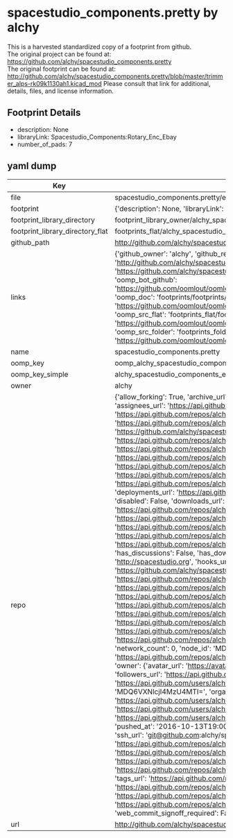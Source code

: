 # spacestudio_components.pretty by alchy  
This is a harvested standardized copy of a footprint from github.  
The original project can be found at:  
https://github.com/alchy/spacestudio_components.pretty  
The original footprint can be found at:
http://github.com/alchy/spacestudio_components.pretty/blob/master/trimmer_alps-rk09k1130ah1.kicad_mod
Please consult that link for additional, details, files, and license information.  
## Footprint Details
* description: None  
* libraryLink: Spacestudio_Components:Rotary_Enc_Ebay  
* number_of_pads: 7  
## yaml dump  
| Key | Value |  
| --- | --- |  
| file | spacestudio_components.pretty/ebay_rotary_encoder.kicad_mod |  
| footprint | {'description': None, 'libraryLink': 'Spacestudio_Components:Rotary_Enc_Ebay', 'number_of_pads': 7} |  
| footprint_library_directory | footprint_library_owner/alchy_spacestudio_components.pretty |  
| footprint_library_directory_flat | footprints_flat/alchy_spacestudio_components_ebay_rotary_encoder/working |  
| github_path | http://github.com/alchy/spacestudio_components.pretty/blob/master/ebay_rotary_encoder.kicad_mod |  
| links | {'github_owner': 'alchy', 'github_repo_name': 'spacestudio_components.pretty', 'github_src': 'http://github.com/alchy/spacestudio_components.pretty/blob/master/trimmer_alps-rk09k1130ah1.kicad_mod', 'github_src_repo': 'https://github.com/alchy/spacestudio_components.pretty', 'oomp_bot': 'footprints/alchy_spacestudio_components_ebay_rotary_encoder/working', 'oomp_bot_github': 'https://github.com/oomlout/oomlout_oomp_footprint_bot/tree/main/footprints/alchy_spacestudio_components_ebay_rotary_encoder/working', 'oomp_doc': 'footprints/footprints/alchy/spacestudio_components/ebay_rotary_encoder/working/', 'oomp_doc_github': 'https://github.com/oomlout/oomlout_oomp_footprint_doc/tree/main/footprints/footprints/alchy/spacestudio_components/ebay_rotary_encoder/working', 'oomp_src_flat': 'footprints_flat/footprints_flat/alchy_spacestudio_components_ebay_rotary_encoder/working', 'oomp_src_flat_github': 'https://github.com/oomlout/oomlout_oomp_footprint_src/tree/main/footprints_flat/alchy_spacestudio_components_ebay_rotary_encoder/working', 'oomp_src_folder': 'footprints_folder/footprints_folder/alchy/spacestudio_components/ebay_rotary_encoder/working', 'oomp_src_folder_github': 'https://github.com/oomlout/oomlout_oomp_footprint_src/tree/main/footprints_folder/alchy/spacestudio_components/ebay_rotary_encoder/working'} |  
| name | spacestudio_components.pretty |  
| oomp_key | oomp_alchy_spacestudio_components_ebay_rotary_encoder |  
| oomp_key_simple | alchy_spacestudio_components_ebay_rotary_encoder |  
| owner | alchy |  
| repo | {'allow_forking': True, 'archive_url': 'https://api.github.com/repos/alchy/spacestudio_components.pretty/{archive_format}{/ref}', 'archived': False, 'assignees_url': 'https://api.github.com/repos/alchy/spacestudio_components.pretty/assignees{/user}', 'blobs_url': 'https://api.github.com/repos/alchy/spacestudio_components.pretty/git/blobs{/sha}', 'branches_url': 'https://api.github.com/repos/alchy/spacestudio_components.pretty/branches{/branch}', 'clone_url': 'https://github.com/alchy/spacestudio_components.pretty.git', 'collaborators_url': 'https://api.github.com/repos/alchy/spacestudio_components.pretty/collaborators{/collaborator}', 'comments_url': 'https://api.github.com/repos/alchy/spacestudio_components.pretty/comments{/number}', 'commits_url': 'https://api.github.com/repos/alchy/spacestudio_components.pretty/commits{/sha}', 'compare_url': 'https://api.github.com/repos/alchy/spacestudio_components.pretty/compare/{base}...{head}', 'contents_url': 'https://api.github.com/repos/alchy/spacestudio_components.pretty/contents/{+path}', 'contributors_url': 'https://api.github.com/repos/alchy/spacestudio_components.pretty/contributors', 'created_at': '2015-02-08T11:58:16Z', 'default_branch': 'master', 'deployments_url': 'https://api.github.com/repos/alchy/spacestudio_components.pretty/deployments', 'description': "EDA KICAD spacestudio's library", 'disabled': False, 'downloads_url': 'https://api.github.com/repos/alchy/spacestudio_components.pretty/downloads', 'events_url': 'https://api.github.com/repos/alchy/spacestudio_components.pretty/events', 'fork': False, 'forks': 0, 'forks_count': 0, 'forks_url': 'https://api.github.com/repos/alchy/spacestudio_components.pretty/forks', 'full_name': 'alchy/spacestudio_components.pretty', 'git_commits_url': 'https://api.github.com/repos/alchy/spacestudio_components.pretty/git/commits{/sha}', 'git_refs_url': 'https://api.github.com/repos/alchy/spacestudio_components.pretty/git/refs{/sha}', 'git_tags_url': 'https://api.github.com/repos/alchy/spacestudio_components.pretty/git/tags{/sha}', 'git_url': 'git://github.com/alchy/spacestudio_components.pretty.git', 'has_discussions': False, 'has_downloads': True, 'has_issues': True, 'has_pages': False, 'has_projects': True, 'has_wiki': True, 'homepage': 'http://spacestudio.org', 'hooks_url': 'https://api.github.com/repos/alchy/spacestudio_components.pretty/hooks', 'html_url': 'https://github.com/alchy/spacestudio_components.pretty', 'id': 30489704, 'is_template': False, 'issue_comment_url': 'https://api.github.com/repos/alchy/spacestudio_components.pretty/issues/comments{/number}', 'issue_events_url': 'https://api.github.com/repos/alchy/spacestudio_components.pretty/issues/events{/number}', 'issues_url': 'https://api.github.com/repos/alchy/spacestudio_components.pretty/issues{/number}', 'keys_url': 'https://api.github.com/repos/alchy/spacestudio_components.pretty/keys{/key_id}', 'labels_url': 'https://api.github.com/repos/alchy/spacestudio_components.pretty/labels{/name}', 'language': None, 'languages_url': 'https://api.github.com/repos/alchy/spacestudio_components.pretty/languages', 'license': None, 'merges_url': 'https://api.github.com/repos/alchy/spacestudio_components.pretty/merges', 'milestones_url': 'https://api.github.com/repos/alchy/spacestudio_components.pretty/milestones{/number}', 'mirror_url': None, 'name': 'spacestudio_components.pretty', 'network_count': 0, 'node_id': 'MDEwOlJlcG9zaXRvcnkzMDQ4OTcwNA==', 'notifications_url': 'https://api.github.com/repos/alchy/spacestudio_components.pretty/notifications{?since,all,participating}', 'open_issues': 0, 'open_issues_count': 0, 'owner': {'avatar_url': 'https://avatars.githubusercontent.com/u/2835812?v=4', 'events_url': 'https://api.github.com/users/alchy/events{/privacy}', 'followers_url': 'https://api.github.com/users/alchy/followers', 'following_url': 'https://api.github.com/users/alchy/following{/other_user}', 'gists_url': 'https://api.github.com/users/alchy/gists{/gist_id}', 'gravatar_id': '', 'html_url': 'https://github.com/alchy', 'id': 2835812, 'login': 'alchy', 'node_id': 'MDQ6VXNlcjI4MzU4MTI=', 'organizations_url': 'https://api.github.com/users/alchy/orgs', 'received_events_url': 'https://api.github.com/users/alchy/received_events', 'repos_url': 'https://api.github.com/users/alchy/repos', 'site_admin': False, 'starred_url': 'https://api.github.com/users/alchy/starred{/owner}{/repo}', 'subscriptions_url': 'https://api.github.com/users/alchy/subscriptions', 'type': 'User', 'url': 'https://api.github.com/users/alchy'}, 'private': False, 'pulls_url': 'https://api.github.com/repos/alchy/spacestudio_components.pretty/pulls{/number}', 'pushed_at': '2016-10-13T19:00:00Z', 'releases_url': 'https://api.github.com/repos/alchy/spacestudio_components.pretty/releases{/id}', 'size': 734, 'ssh_url': 'git@github.com:alchy/spacestudio_components.pretty.git', 'stargazers_count': 0, 'stargazers_url': 'https://api.github.com/repos/alchy/spacestudio_components.pretty/stargazers', 'statuses_url': 'https://api.github.com/repos/alchy/spacestudio_components.pretty/statuses/{sha}', 'subscribers_count': 2, 'subscribers_url': 'https://api.github.com/repos/alchy/spacestudio_components.pretty/subscribers', 'subscription_url': 'https://api.github.com/repos/alchy/spacestudio_components.pretty/subscription', 'svn_url': 'https://github.com/alchy/spacestudio_components.pretty', 'tags_url': 'https://api.github.com/repos/alchy/spacestudio_components.pretty/tags', 'teams_url': 'https://api.github.com/repos/alchy/spacestudio_components.pretty/teams', 'temp_clone_token': None, 'topics': [], 'trees_url': 'https://api.github.com/repos/alchy/spacestudio_components.pretty/git/trees{/sha}', 'updated_at': '2016-04-24T09:38:10Z', 'url': 'https://api.github.com/repos/alchy/spacestudio_components.pretty', 'visibility': 'public', 'watchers': 0, 'watchers_count': 0, 'web_commit_signoff_required': False} |  
| url | http://github.com/alchy/spacestudio_components.pretty |  

